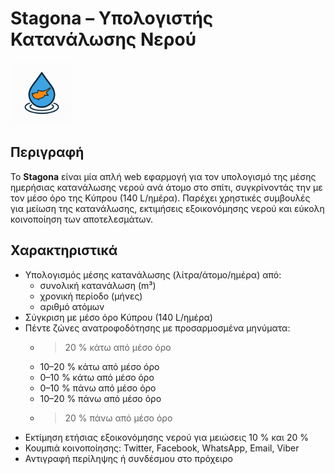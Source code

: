 # Stagona – Υπολογιστής Κατανάλωσης Νερού

<img src="logo.png" alt="Stagona Logo" width="100px" />

## Περιγραφή
Το **Stagona** είναι μία απλή web εφαρμογή για τον υπολογισμό της μέσης ημερήσιας κατανάλωσης νερού ανά άτομο στο σπίτι, συγκρίνοντάς την με τον μέσο όρο της Κύπρου (140 L/ημέρα). Παρέχει χρηστικές συμβουλές για μείωση της κατανάλωσης, εκτιμήσεις εξοικονόμησης νερού και εύκολη κοινοποίηση των αποτελεσμάτων.

## Χαρακτηριστικά
- Υπολογισμός μέσης κατανάλωσης (λίτρα/άτομο/ημέρα) από:  
  - συνολική κατανάλωση (m³)  
  - χρονική περίοδο (μήνες)  
  - αριθμό ατόμων  
- Σύγκριση με μέσο όρο Κύπρου (140 L/ημέρα)  
- Πέντε ζώνες ανατροφοδότησης με προσαρμοσμένα μηνύματα:  
  - > 20 % κάτω από μέσο όρο  
  - 10–20 % κάτω από μέσο όρο  
  - 0–10 % κάτω από μέσο όρο  
  - 0–10 % πάνω από μέσο όρο  
  - 10–20 % πάνω από μέσο όρο  
  - > 20 % πάνω από μέσο όρο  
- Εκτίμηση ετήσιας εξοικονόμησης νερού για μειώσεις 10 % και 20 %
- Κουμπιά κοινοποίησης: Twitter, Facebook, WhatsApp, Email, Viber  
- Αντιγραφή περίληψης ή συνδέσμου στο πρόχειρο  
